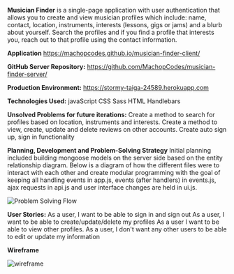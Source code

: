 **Musician Finder** is a single-page application with user authentication that allows you to create and view musician profiles which include: name, contact, location, instruments, interests (lessons, gigs or jams) and a blurb about yourself. Search the profiles and if you find a profile that interests you, reach out to that profile using the contact information.

**Application** https://machopcodes.github.io/musician-finder-client/

**GitHub Server Repository:** https://github.com/MachopCodes/musician-finder-server/ 

**Production Environment:** https://stormy-taiga-24589.herokuapp.com

**Technologies Used:**
javaScript
CSS
Sass
HTML
Handlebars

**Unsolved Problems for future iterations:**
Create a method to search for profiles based on location, instruments and interests.
Create a method to view, create, update and delete reviews on other accounts.
Create auto sign up, sign in functionality

**Planning, Development and Problem-Solving Strategy**
Initial planning included building mongoose models on the server side based on the entity relationship diagram.
Below is a diagram of how the different files were to interact with each other and create modular programming with the goal of keeping all handling events in app.js, events (after handlers) in events.js, ajax requests in api.js and user interface changes are held in ui.js.

![Problem Solving Flow](https://github.com/MachopCodes/musician-finder-client/blob/master/Problem%20Solving%20Flow.PNG)


**User Stories:**
As a user, I want to be able to sign in and sign out
As a user, I want to be able to create/update/delete my profiles
As a user I want to be able to view other profiles.
As a user, I don't want any other users to be able to edit or update my information

**Wireframe**

![wireframe](https://github.com/MachopCodes/musician-finder-client/blob/master/Musician%20Finder%20wireframe.PNG)
